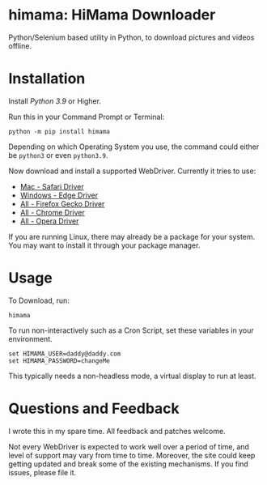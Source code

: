 # himama: HiMama Downloader

Python/Selenium based utility in Python, to download 
pictures and videos offline.

# Installation

Install *Python 3.9* or Higher.

Run this in your Command Prompt or Terminal:

```shell
python -m pip install himama
```

Depending on which Operating System you use, the command could either be
`python3` or even `python3.9`.

Now download and install a supported WebDriver. Currently it
tries to use:

- [Mac - Safari Driver](https://technical-qa.com/how-do-i-enable-safaridriver/)
- [Windows - Edge Driver](https://developer.microsoft.com/en-us/microsoft-edge/tools/webdriver/)
- [All - Firefox Gecko Driver](https://github.com/mozilla/geckodriver/releases)
- [All - Chrome Driver](https://chromedriver.chromium.org/downloads)
- [All - Opera Driver](https://github.com/operasoftware/operachromiumdriver/releases)

If you are running Linux, there may already be a package for your system.
You may want to install it through your package manager.

# Usage

To Download, run:

```shell
himama
```

To run non-interactively such as a Cron Script, set these variables
in your environment.

```shell
set HIMAMA_USER=daddy@daddy.com
set HIMAMA_PASSWORD=changeMe
```

This typically needs a non-headless mode, a virtual display to run at least.

# Questions and Feedback

I wrote this in my spare time. All feedback and patches welcome.

Not every WebDriver is expected to work well over a period of time, and level of
support may vary from time to time. Moreover, the site could keep getting updated and
break some of the existing mechanisms. If you find issues, please file it.
